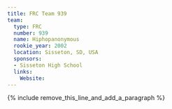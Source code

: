 ```yaml
---
title: FRC Team 939
team:
  type: FRC
  number: 939
  name: Hiphopanonymous
  rookie_year: 2002
  location: Sisseton, SD, USA
  sponsors:
  - Sisseton High School
  links:
    Website:
---
```


{% include remove_this_line_and_add_a_paragraph %}